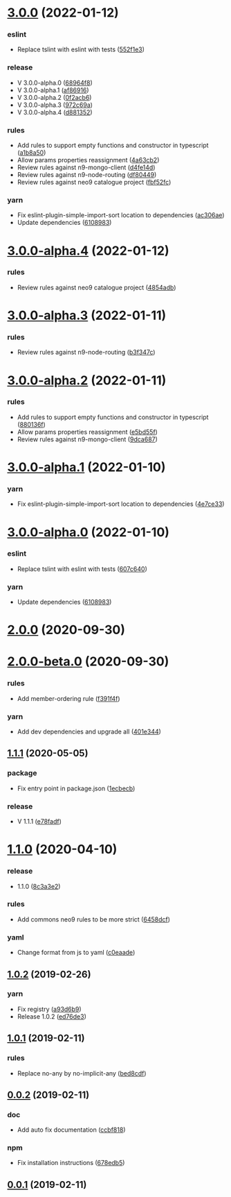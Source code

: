# [3.0.0](https://github.com/neo9/n9-coding-style/compare/2.0.0...3.0.0) (2022-01-12)


### eslint

* Replace tslint with eslint with tests ([552f1e3](https://github.com/neo9/n9-coding-style/commit/552f1e3a00a0180069a4cc3f4d9c429df5e00b3d))

### release

* V 3.0.0-alpha.0 ([68964f8](https://github.com/neo9/n9-coding-style/commit/68964f8e4688a93263bb110d42dae3d08ea86599))
* V 3.0.0-alpha.1 ([af86916](https://github.com/neo9/n9-coding-style/commit/af8691600287435dca73931a6f5ab1938aa2898a))
* V 3.0.0-alpha.2 ([0f2acb6](https://github.com/neo9/n9-coding-style/commit/0f2acb6d0a830c7074eb4c60de94afc20f9cd135))
* V 3.0.0-alpha.3 ([972c69a](https://github.com/neo9/n9-coding-style/commit/972c69a932376ee7bcdfe4a8172af0997dffad95))
* V 3.0.0-alpha.4 ([d881352](https://github.com/neo9/n9-coding-style/commit/d881352ef65da1408dcc00cdc656a577b4a92d9f))

### rules

* Add rules to support empty functions and constructor in typescript ([a1b8a50](https://github.com/neo9/n9-coding-style/commit/a1b8a50fa6e14fa22233496d82d8125379ae823f))
* Allow params properties reassignment ([4a63cb2](https://github.com/neo9/n9-coding-style/commit/4a63cb2f1220904aabdbeba8d52ddd52e9f8d624))
* Review rules against n9-mongo-client ([d4fe14d](https://github.com/neo9/n9-coding-style/commit/d4fe14d9e24f3bf0101ee5c4c9b4bf75eba9dbc0))
* Review rules against n9-node-routing ([df80449](https://github.com/neo9/n9-coding-style/commit/df80449b14450085ed82c82b624a9e3151ba6695))
* Review rules against neo9 catalogue project ([fbf52fc](https://github.com/neo9/n9-coding-style/commit/fbf52fc63db4af73980c5c3957796951fa9e2695))

### yarn

* Fix eslint-plugin-simple-import-sort location to dependencies ([ac306ae](https://github.com/neo9/n9-coding-style/commit/ac306ae500c2ad9ce6f220cd49125677a4ab533f))
* Update dependencies ([6108983](https://github.com/neo9/n9-coding-style/commit/6108983c803c908341a16230962ca43297881b85))

# [3.0.0-alpha.4](https://github.com/neo9/n9-coding-style/compare/3.0.0-alpha.3...3.0.0-alpha.4) (2022-01-12)


### rules

* Review rules against neo9 catalogue project ([4854adb](https://github.com/neo9/n9-coding-style/commit/4854adbc9815e5552ce31c32b68db319023eb3c0))

# [3.0.0-alpha.3](https://github.com/neo9/n9-coding-style/compare/3.0.0-alpha.2...3.0.0-alpha.3) (2022-01-11)


### rules

* Review rules against n9-node-routing ([b3f347c](https://github.com/neo9/n9-coding-style/commit/b3f347c44ae7918fc1e98fd21e3fceae142604bb))

# [3.0.0-alpha.2](https://github.com/neo9/n9-coding-style/compare/3.0.0-alpha.1...3.0.0-alpha.2) (2022-01-11)


### rules

* Add rules to support empty functions and constructor in typescript ([880136f](https://github.com/neo9/n9-coding-style/commit/880136f166e62d5319b1cc57851f58fe94744002))
* Allow params properties reassignment ([e5bd55f](https://github.com/neo9/n9-coding-style/commit/e5bd55feb657f40d9ed95326e30dbaad6064878c))
* Review rules against n9-mongo-client ([9dca687](https://github.com/neo9/n9-coding-style/commit/9dca687030c894f84a447d6d47d252ae3e660ab9))

# [3.0.0-alpha.1](https://github.com/neo9/n9-coding-style/compare/3.0.0-alpha.0...3.0.0-alpha.1) (2022-01-10)


### yarn

* Fix eslint-plugin-simple-import-sort location to dependencies ([4e7ce33](https://github.com/neo9/n9-coding-style/commit/4e7ce33b9a92345ec6050eb763a57e92b7f11210))

# [3.0.0-alpha.0](https://github.com/neo9/n9-coding-style/compare/2.0.0...3.0.0-alpha.0) (2022-01-10)


### eslint

* Replace tslint with eslint with tests ([607c640](https://github.com/neo9/n9-coding-style/commit/607c64045e5ea1972ddb0788424574e85fa525f7))

### yarn

* Update dependencies ([6108983](https://github.com/neo9/n9-coding-style/commit/6108983c803c908341a16230962ca43297881b85))

# [2.0.0](https://github.com/neo9/n9-coding-style/compare/2.0.0-beta.0...2.0.0) (2020-09-30)

# [2.0.0-beta.0](https://github.com/neo9/n9-coding-style/compare/v1.1.1...2.0.0-beta.0) (2020-09-30)


### rules

* Add member-ordering rule ([f391f4f](https://github.com/neo9/n9-coding-style/commit/f391f4fc183299bc99ef1d8255bb8423096f06e1))

### yarn

* Add dev dependencies and upgrade all ([401e344](https://github.com/neo9/n9-coding-style/commit/401e344d38ff4601669f1f6ff8949b6ff8f2d58f))



## [1.1.1](https://github.com/neo9/n9-coding-style/compare/v1.1.1...2.0.0-beta.0) (2020-05-05)


### package

* Fix entry point in package.json ([1ecbecb](https://github.com/neo9/n9-coding-style/commit/1ecbecba865f88deee925d6e25741f3c5c31d179))

### release

* V 1.1.1 ([e78fadf](https://github.com/neo9/n9-coding-style/commit/e78fadf30c41b835283c863e494c709c50d74385))



# [1.1.0](https://github.com/neo9/n9-coding-style/compare/v1.1.1...2.0.0-beta.0) (2020-04-10)


### release

* 1.1.0 ([8c3a3e2](https://github.com/neo9/n9-coding-style/commit/8c3a3e256269a6fea5f1a81105a3df63a8408f1f))

### rules

* Add commons neo9 rules to be more strict ([6458dcf](https://github.com/neo9/n9-coding-style/commit/6458dcffb1218e829b99f5cf9c9aa34d74c4be6c))

### yaml

* Change format from js to yaml ([c0eaade](https://github.com/neo9/n9-coding-style/commit/c0eaade50eab72f793bbcaabfeaad0283da5dc83))



## [1.0.2](https://github.com/neo9/n9-coding-style/compare/v1.1.1...2.0.0-beta.0) (2019-02-26)


### yarn

* Fix registry ([a93d6b9](https://github.com/neo9/n9-coding-style/commit/a93d6b95eede16360bbeb738e3c1c39e6f720921))
* Release 1.0.2 ([ed76de3](https://github.com/neo9/n9-coding-style/commit/ed76de395916c74ca3496bca1d46bb6e97b2bde7))



## [1.0.1](https://github.com/neo9/n9-coding-style/compare/v1.1.1...2.0.0-beta.0) (2019-02-11)


### rules

* Replace no-any by no-implicit-any ([bed8cdf](https://github.com/neo9/n9-coding-style/commit/bed8cdf52205d13a2cd3a66939d431283786dea3))



## [0.0.2](https://github.com/neo9/n9-coding-style/compare/v1.1.1...2.0.0-beta.0) (2019-02-11)


### doc

* Add auto fix documentation ([ccbf818](https://github.com/neo9/n9-coding-style/commit/ccbf8181e0e45d3faafc95ee8d348794666ce6a4))

### npm

* Fix installation instructions ([678edb5](https://github.com/neo9/n9-coding-style/commit/678edb53e7de41adf30b2f1f87fa699858200dc1))



## [0.0.1](https://github.com/neo9/n9-coding-style/compare/v1.1.1...2.0.0-beta.0) (2019-02-11)

